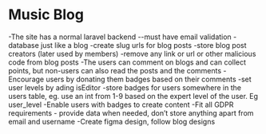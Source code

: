 # Music Blog
-The site has a normal laravel backend
--must have email validation
-database just like a blog
-create slug urls for blog posts
-store blog post creators (later used by members)
-remove any link or url or other malicious code from blog posts
-The users can comment on blogs and can collect points, but non-users can also read the posts and the comments
-Encourage users by donating them badges based on their comments
-set user levels by ading isEditor
-store badges for users somewhere in the users table, eg. use an  int from 1-9 based on the expert level of the user. Eg user_level
-Enable users with badges to create content
-Fit all GDPR requirements - provide data when needed, don’t store anything apart from email and username
-Create figma design, follow blog designs